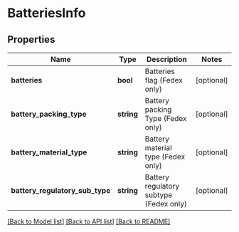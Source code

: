 # BatteriesInfo

## Properties
Name | Type | Description | Notes
------------ | ------------- | ------------- | -------------
**batteries** | **bool** | Batteries flag (Fedex only) | [optional] 
**battery_packing_type** | **string** | Battery packing Type (Fedex only) | [optional] 
**battery_material_type** | **string** | Battery material type (Fedex only) | [optional] 
**battery_regulatory_sub_type** | **string** | Battery regulatory subtype (Fedex only) | [optional] 

[[Back to Model list]](../../README.md#documentation-for-models) [[Back to API list]](../../README.md#documentation-for-api-endpoints) [[Back to README]](../../README.md)

